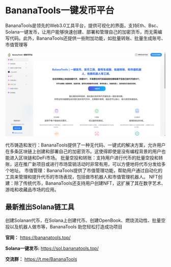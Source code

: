 # BananaTools一键发币平台

BananaTools是领先的Web3.0工具平台，提供可视化的界面，支持Eth、Bsc、Solana一键发币，让用户能够快速创建、部署和管理自己的加密货币，而无需编写代码。此外，BananaTools还提供一些附加功能，如批量转账、批量生成账号、市值管理等

![](https://raw.githubusercontent.com/BananaToolss/Image/refs/heads/main/web/home.png)

代币铸造和发行：BananaTools提供了一种无代码、一键式的解决方案，允许用户在多条区块链上创建和部署自己的加密货币。这使得即使是没有编程背景的用户也能进入区块链和DeFi市场。
批量空投和转账：支持用户进行代币的批量空投和转账，这在推广新项目或进行市场营销活动时非常有用，可以方便地将代币分发给多个地址。
市值管理：BananaTools提供了市值管理功能，帮助用户通过自动化的工具来管理和提升代币的市场表现，包括做市机器人和市值管理机器人。
NFT创建：除了传统代币，BananaTools还支持用户创建NFT，这扩展了其在数字艺术、游戏和收藏品市场的应用。

## 最新推出Solana链工具
创建Solanan代币，在Solana上创建代币、创建OpenBook、燃烧流动性、批量空投以及机器人做市等，BananaTools 助您轻松打造成功项目

**官网：** https://bananatools.top/

**Solana一键发币:** https://sol.bananatools.top/

**交流群：** https://t.me/BananaTools



